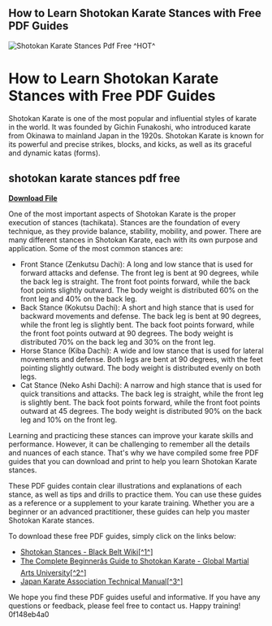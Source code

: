 ## How to Learn Shotokan Karate Stances with Free PDF Guides

 
![Shotokan Karate Stances Pdf Free ^HOT^](https://i1.sndcdn.com/artworks-p3E5VyXj5dTCMEHI-JvC6Pw-t240x240.jpg)

 
# How to Learn Shotokan Karate Stances with Free PDF Guides
  
Shotokan Karate is one of the most popular and influential styles of karate in the world. It was founded by Gichin Funakoshi, who introduced karate from Okinawa to mainland Japan in the 1920s. Shotokan Karate is known for its powerful and precise strikes, blocks, and kicks, as well as its graceful and dynamic katas (forms).
 
## shotokan karate stances pdf free


[**Download File**](https://www.google.com/url?q=https%3A%2F%2Fshurll.com%2F2tKG78&sa=D&sntz=1&usg=AOvVaw1DSIMUD9IcY1kV84ckyplQ)

  
One of the most important aspects of Shotokan Karate is the proper execution of stances (tachikata). Stances are the foundation of every technique, as they provide balance, stability, mobility, and power. There are many different stances in Shotokan Karate, each with its own purpose and application. Some of the most common stances are:
  
- Front Stance (Zenkutsu Dachi): A long and low stance that is used for forward attacks and defense. The front leg is bent at 90 degrees, while the back leg is straight. The front foot points forward, while the back foot points slightly outward. The body weight is distributed 60% on the front leg and 40% on the back leg.
- Back Stance (Kokutsu Dachi): A short and high stance that is used for backward movements and defense. The back leg is bent at 90 degrees, while the front leg is slightly bent. The back foot points forward, while the front foot points outward at 90 degrees. The body weight is distributed 70% on the back leg and 30% on the front leg.
- Horse Stance (Kiba Dachi): A wide and low stance that is used for lateral movements and defense. Both legs are bent at 90 degrees, with the feet pointing slightly outward. The body weight is distributed evenly on both legs.
- Cat Stance (Neko Ashi Dachi): A narrow and high stance that is used for quick transitions and attacks. The back leg is straight, while the front leg is slightly bent. The back foot points forward, while the front foot points outward at 45 degrees. The body weight is distributed 90% on the back leg and 10% on the front leg.

Learning and practicing these stances can improve your karate skills and performance. However, it can be challenging to remember all the details and nuances of each stance. That's why we have compiled some free PDF guides that you can download and print to help you learn Shotokan Karate stances.
  
These PDF guides contain clear illustrations and explanations of each stance, as well as tips and drills to practice them. You can use these guides as a reference or a supplement to your karate training. Whether you are a beginner or an advanced practitioner, these guides can help you master Shotokan Karate stances.
  
To download these free PDF guides, simply click on the links below:

- [Shotokan Stances - Black Belt Wiki\[^1^\]](https://blackbeltwiki.com/shotokan-stances)
- [The Complete Beginnerâs Guide to Shotokan Karate - Global Martial Arts University\[^2^\]](https://globalmartialarts.university/2021/01/19/the-complete-beginners-guide-to-shotokan-karate/)
- [Japan Karate Association Technical Manual\[^3^\]](https://www.jka.or.jp/wp/wp-content/uploads/2017/04/tech_manual_instructor.pdf)

We hope you find these PDF guides useful and informative. If you have any questions or feedback, please feel free to contact us. Happy training!
 0f148eb4a0
